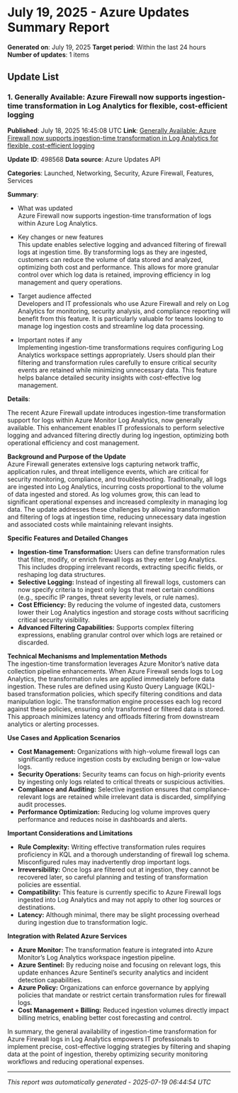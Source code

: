 # July 19, 2025 - Azure Updates Summary Report

**Generated on**: July 19, 2025
**Target period**: Within the last 24 hours
**Number of updates**: 1 items

## Update List

### 1. Generally Available: Azure Firewall now supports ingestion-time transformation in Log Analytics for flexible, cost-efficient logging

**Published**: July 18, 2025 16:45:08 UTC
**Link**: [Generally Available: Azure Firewall now supports ingestion-time transformation in Log Analytics for flexible, cost-efficient logging](https://azure.microsoft.com/updates?id=498568)

**Update ID**: 498568
**Data source**: Azure Updates API

**Categories**: Launched, Networking, Security, Azure Firewall, Features, Services

**Summary**:

- What was updated  
  Azure Firewall now supports ingestion-time transformation of logs within Azure Log Analytics.

- Key changes or new features  
  This update enables selective logging and advanced filtering of firewall logs at ingestion time. By transforming logs as they are ingested, customers can reduce the volume of data stored and analyzed, optimizing both cost and performance. This allows for more granular control over which log data is retained, improving efficiency in log management and query operations.

- Target audience affected  
  Developers and IT professionals who use Azure Firewall and rely on Log Analytics for monitoring, security analysis, and compliance reporting will benefit from this feature. It is particularly valuable for teams looking to manage log ingestion costs and streamline log data processing.

- Important notes if any  
  Implementing ingestion-time transformations requires configuring Log Analytics workspace settings appropriately. Users should plan their filtering and transformation rules carefully to ensure critical security events are retained while minimizing unnecessary data. This feature helps balance detailed security insights with cost-effective log management.

**Details**:

The recent Azure Firewall update introduces ingestion-time transformation support for logs within Azure Monitor Log Analytics, now generally available. This enhancement enables IT professionals to perform selective logging and advanced filtering directly during log ingestion, optimizing both operational efficiency and cost management.

**Background and Purpose of the Update**  
Azure Firewall generates extensive logs capturing network traffic, application rules, and threat intelligence events, which are critical for security monitoring, compliance, and troubleshooting. Traditionally, all logs are ingested into Log Analytics, incurring costs proportional to the volume of data ingested and stored. As log volumes grow, this can lead to significant operational expenses and increased complexity in managing log data. The update addresses these challenges by allowing transformation and filtering of logs at ingestion time, reducing unnecessary data ingestion and associated costs while maintaining relevant insights.

**Specific Features and Detailed Changes**

- **Ingestion-time Transformation:** Users can define transformation rules that filter, modify, or enrich firewall logs as they enter Log Analytics. This includes dropping irrelevant records, extracting specific fields, or reshaping log data structures.
- **Selective Logging:** Instead of ingesting all firewall logs, customers can now specify criteria to ingest only logs that meet certain conditions (e.g., specific IP ranges, threat severity levels, or rule names).
- **Cost Efficiency:** By reducing the volume of ingested data, customers lower their Log Analytics ingestion and storage costs without sacrificing critical security visibility.
- **Advanced Filtering Capabilities:** Supports complex filtering expressions, enabling granular control over which logs are retained or discarded.

**Technical Mechanisms and Implementation Methods**  
The ingestion-time transformation leverages Azure Monitor’s native data collection pipeline enhancements. When Azure Firewall sends logs to Log Analytics, the transformation rules are applied immediately before data ingestion. These rules are defined using Kusto Query Language (KQL)-based transformation policies, which specify filtering conditions and data manipulation logic. The transformation engine processes each log record against these policies, ensuring only transformed or filtered data is stored. This approach minimizes latency and offloads filtering from downstream analytics or alerting processes.

**Use Cases and Application Scenarios**

- **Cost Management:** Organizations with high-volume firewall logs can significantly reduce ingestion costs by excluding benign or low-value logs.
- **Security Operations:** Security teams can focus on high-priority events by ingesting only logs related to critical threats or suspicious activities.
- **Compliance and Auditing:** Selective ingestion ensures that compliance-relevant logs are retained while irrelevant data is discarded, simplifying audit processes.
- **Performance Optimization:** Reducing log volume improves query performance and reduces noise in dashboards and alerts.

**Important Considerations and Limitations**

- **Rule Complexity:** Writing effective transformation rules requires proficiency in KQL and a thorough understanding of firewall log schema. Misconfigured rules may inadvertently drop important logs.
- **Irreversibility:** Once logs are filtered out at ingestion, they cannot be recovered later, so careful planning and testing of transformation policies are essential.
- **Compatibility:** This feature is currently specific to Azure Firewall logs ingested into Log Analytics and may not apply to other log sources or destinations.
- **Latency:** Although minimal, there may be slight processing overhead during ingestion due to transformation logic.

**Integration with Related Azure Services**

- **Azure Monitor:** The transformation feature is integrated into Azure Monitor’s Log Analytics workspace ingestion pipeline.
- **Azure Sentinel:** By reducing noise and focusing on relevant logs, this update enhances Azure Sentinel’s security analytics and incident detection capabilities.
- **Azure Policy:** Organizations can enforce governance by applying policies that mandate or restrict certain transformation rules for firewall logs.
- **Cost Management + Billing:** Reduced ingestion volumes directly impact billing metrics, enabling better cost forecasting and control.

In summary, the general availability of ingestion-time transformation for Azure Firewall logs in Log Analytics empowers IT professionals to implement precise, cost-effective logging strategies by filtering and shaping data at the point of ingestion, thereby optimizing security monitoring workflows and reducing operational expenses.

---

_This report was automatically generated - 2025-07-19 06:44:54 UTC_
